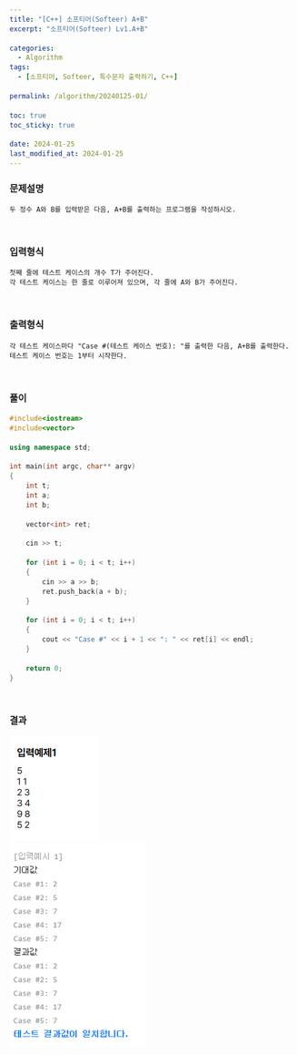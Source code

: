```yaml
---
title: "[C++] 소프티어(Softeer) A+B"
excerpt: "소프티어(Softeer) Lv1.A+B"

categories:
  - Algorithm
tags:
  - [소프티어, Softeer, 특수문자 출력하기, C++]

permalink: /algorithm/20240125-01/

toc: true
toc_sticky: true

date: 2024-01-25
last_modified_at: 2024-01-25
---
```


### 문제설명

    두 정수 A와 B를 입력받은 다음, A+B를 출력하는 프로그램을 작성하시오.

<br/>

### 입력형식

    첫째 줄에 테스트 케이스의 개수 T가 주어진다.
    각 테스트 케이스는 한 줄로 이루어져 있으며, 각 줄에 A와 B가 주어진다.

<br/>

### 출력형식

    각 테스트 케이스마다 "Case #(테스트 케이스 번호): "를 출력한 다음, A+B를 출력한다.
    테스트 케이스 번호는 1부터 시작한다.

<br/>

### 풀이

```cpp
#include<iostream>
#include<vector>

using namespace std;

int main(int argc, char** argv)
{
    int t;
    int a;
    int b;

    vector<int> ret;

    cin >> t;

    for (int i = 0; i < t; i++)
    {
        cin >> a >> b;
        ret.push_back(a + b);
    }

    for (int i = 0; i < t; i++)
    {
        cout << "Case #" << i + 1 << ": " << ret[i] << endl;
    }

    return 0;
}
```

<br/>

### 결과
![코드 실행결과](/assets/images/posts_img/20240125-01/001.png "코드 실행결과") <br/>
![코드 실행결과](/assets/images/posts_img/20240125-01/002.png "코드 실행결과")
